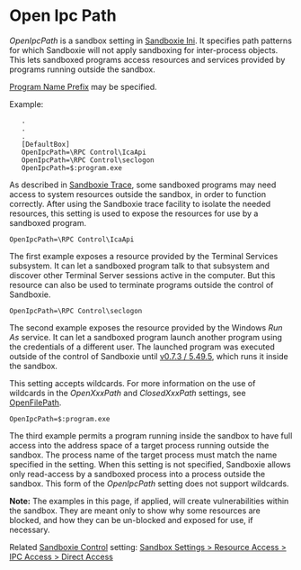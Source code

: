 # Open Ipc Path

_OpenIpcPath_ is a sandbox setting in [Sandboxie Ini](SandboxieIni.md). It specifies path patterns for which Sandboxie will not apply sandboxing for inter-process objects. This lets sandboxed programs access resources and services provided by programs running outside the sandbox.

[Program Name Prefix](ProgramNamePrefix.md) may be specified.

Example:
```
   .
   .
   .
   [DefaultBox]
   OpenIpcPath=\RPC Control\IcaApi
   OpenIpcPath=\RPC Control\seclogon
   OpenIpcPath=$:program.exe
```

As described in [Sandboxie Trace](SandboxieTrace.md), some sandboxed programs may need access to system resources outside the sandbox, in order to function correctly. After using the Sandboxie trace facility to isolate the needed resources, this setting is used to expose the resources for use by a sandboxed program.

```
OpenIpcPath=\RPC Control\IcaApi
```

The first example exposes a resource provided by the Terminal Services subsystem. It can let a sandboxed program talk to that subsystem and discover other Terminal Server sessions active in the computer. But this resource can also be used to terminate programs outside the control of Sandboxie.

```
OpenIpcPath=\RPC Control\seclogon
```
The second example exposes the resource provided by the Windows _Run As_ service. It can let a sandboxed program launch another program using the credentials of a different user. The launched program was executed outside of the control of Sandboxie until [v0.7.3 / 5.49.5](https://github.com/sandboxie-plus/Sandboxie/releases/tag/0.7.3), which runs it inside the sandbox.

This setting accepts wildcards. For more information on the use of wildcards in the _OpenXxxPath_ and _ClosedXxxPath_ settings, see [OpenFilePath](OpenFilePath.md).

```
OpenIpcPath=$:program.exe
```
The third example permits a program running inside the sandbox to have full access into the address space of a target process running outside the sandbox. The process name of the target process must match the name specified in the setting. When this setting is not specified, Sandboxie allows only read-access by a sandboxed process into a process outside the sandbox. This form of the _OpenIpcPath_ setting does not support wildcards.

**Note:** The examples in this page, if applied, will create vulnerabilities within the sandbox. They are meant only to show why some resources are blocked, and how they can be un-blocked and exposed for use, if necessary.

Related [Sandboxie Control](SP_SBControl.md) setting: [Sandbox Settings > Resource Access > IPC Access > Direct Access](ResourceAccessSettings.md#ipc-access--direct-access)
